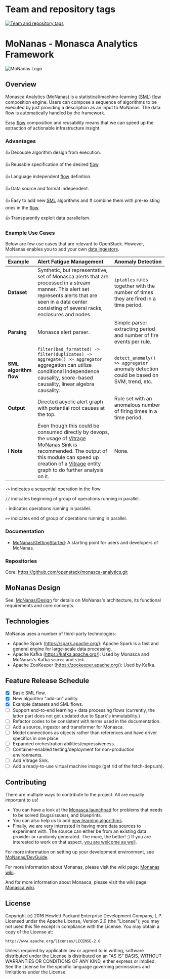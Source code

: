 Team and repository tags
========================

[![Team and repository tags](https://governance.openstack.org/tc/badges/monasca-analytics.svg)](https://governance.openstack.org/tc/reference/tags/index.html)

<!-- Change things from this point on -->

# MoNanas - Monasca Analytics Framework

![MoNanas Logo](doc/images/monanas-logo.png)

## Overview

Monasca Analytics (MoNanas) is a statistical/machine-learning
([SML](doc/design.md#sml)) [flow](doc/design.md#flow) composition
engine. Users can compose a sequence of algorithms to be executed by just
providing a description as an input to MoNanas. The data flow is automatically
handled by the framework.

Easy [flow](doc/design.md#flow) composition and reusability means that
we can speed up the extraction of actionable infrastructure insight.

### Advantages
:thumbsup: Decouple algorithm design from execution.

:thumbsup: Reusable specification of the desired
[flow](doc/design.md#flow).

:thumbsup: Language independent [flow](doc/design.md#flow) definition.

:thumbsup: Data source and format independent.

:thumbsup: Easy to add new [SML](doc/design.md#sml) algorithms and #
combine them with pre-existing ones in the [flow](doc/design.md#flow).

:thumbsup: Transparently exploit data parallelism.

### Example Use Cases
Below are few use cases that are relevant to OpenStack. However, MoNanas
enables you to add your own [data ingestors](doc/dev_guide.md#ingestors).

| Example                       | Alert Fatigue Management | Anomaly Detection |
|:------------------------------|:-------------------------|:------------------|
| **Dataset**                   | Synthetic, but representative, set of Monasca alerts that are processed in a stream manner. This alert set represents alerts that are seen in a data center consisting of several racks, enclosures and nodes. | `iptables` rules together with the number of times they are fired in a time period. |
| **Parsing**                   | Monasca alert parser. | Simple parser extracting period and number of fire events per rule. |
| **SML algorithm flow**        | `filter(bad_formatted) -> filter(duplicates) -> aggregate() >> aggregator` aggregation can utilize conditional independence causality, score-based causality, linear algebra causality. | `detect_anomaly() >> aggregator` anomaly detection could be based on SVM, trend, etc. |
| **Output**                    | Directed acyclic alert graph with potential root causes at the top. | Rule set with an anomalous number of firing times in a time period. |
| **:information_source: Note** | Even though this could be consumed directly by devops, the usage of  [Vitrage MoNanas Sink](doc/getting_started.md#vitrage_sink) is recommended. The output of this module can speed up creation of a [Vitrage](https://wiki.openstack.org/wiki/Vitrage) entity graph to do further analysis on it. | None. |

`->` indicates a sequential operation in the flow.

`//` indicates beginning of group of operations running in parallel.

`-` indicates operations running in parallel.

`>>` indicates end of group of operations running in parallel.

### Documentation
* [MoNanas/GettingStarted](doc/getting_started.md): A starting point for users
and developers of MoNanas.

### Repositories
Core: https://github.com/openstack/monasca-analytics.git

## MoNanas Design
See: [MoNanas/Design](doc/design.md) for details on MoNanas's architecture,
its functional requirements and core concepts.

## Technologies
MoNanas uses a number of third-party technologies:
* Apache Spark (https://spark.apache.org/): Apache Spark is a fast and general
engine for large-scale data processing.
* Apache Kafka (https://kafka.apache.org/): Used by Monasca and MoNanas's Kafka
`source` and `sink`.
* Apache ZooKeeper (https://zookeeper.apache.org/): Used by Kafka.

## Feature Release Schedule
- [x] Basic SML flow.
- [x] New algorithm "add-on" ability.
- [x] Example datasets and SML flows.
- [ ] Support end-to-end learning + data processing flows (currently, the latter part does not get updated due to Spark's immutability.)
- [ ] Refactor codes to be consistent with terms used in the documentation.
- [ ] Add a source, ingestor and transformer for Monasca.
- [ ] Model connections as objects rather than references and have driver specifics in one place.
- [ ] Expanded orchestration abilities/expressiveness.
- [ ] Container-enabled testing/deployment for non-production environments.
- [ ] Add Vitrage Sink.
- [ ] Add a ready-to-use virtual machine image (get rid of the fetch-deps.sh).

## Contributing
There are multiple ways to contribute to the project. All are equally important
to us!
* You can have a look at the
[Monasca launchpad](https://launchpad.net/monasca) for problems that
needs to be solved (bugs/issues), and blueprints.
* You can also help us to add
[new learning algorithms](doc/dev_guide.md#add_new_algorithms).
* Finally, we are very interested in having more data sources to experiment
with. The source can either be from an existing data provider or randomly
generated. The more, the better! :) If you are interested to work on that
aspect, [you are welcome as well](doc/dev_guide.md#add_new_sources).

For more information on setting up your development environment, see
[MoNanas/DevGuide](doc/dev_guide.md).

For more information about Monanas, please visit the wiki page:
[Monanas wiki](https://wiki.openstack.org/wiki/Monasca/Analytics).

And for more information about Monasca, please visit the wiki page:
[Monasca wiki](https://wiki.openstack.org/wiki/Monasca).

## License
Copyright (c) 2016 Hewlett Packard Enterprise Development Company, L.P.
Licensed under the Apache License, Version 2.0 (the "License"); you may not
used this file except in compliance with the License. You may obtain a copy of
the License at:
```
http://www.apache.org/licenses/LICENSE-2.0
```
Unless required by applicable law or agreed to in writing, software
distributed under the License is distributed on an "AS IS" BASIS, WITHOUT
WARRANTIES OR CONDITIONS OF ANY KIND, either express or implied. See the
License for the specific language governing permissions and limitations under
the License.
